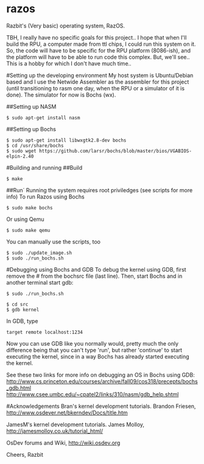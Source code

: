 razos
=====

Razbit's (Very basic) operating system, RazOS.

TBH, I really have no specific goals for this project..
I hope that when I'll build the RPU, a computer made from ttl chips,
I could run this system on it. So, the code will have to be specific for
the RPU platform (8086-ish), and the platform will have to be able to
run code this complex. But, we'll see.. This is a hobby for which I don't
have much time..

#Setting up the developing environment
My host system is Ubuntu/Debian based and I use the Netwide Assembler as the
assembler for this project (until transitioning to rasm one day, when the RPU or
a simulator of it is done). The simulator for now is Bochs (wx).

##Setting up NASM
```shell
$ sudo apt-get install nasm
```

##Setting up Bochs
```shell
$ sudo apt-get install libwxgtk2.8-dev bochs
$ cd /usr/share/bochs
$ sudo wget https://github.com/larsr/bochs/blob/master/bios/VGABIOS-elpin-2.40
```

#Building and running
##Build
```shell
$ make
```

##Run´
Running the system requires root priviledges (see scripts for more info)
To run Razos using Bochs
```shell
$ sudo make bochs
```
Or using Qemu
```shell
$ sudo make qemu
```

You can manually use the scripts, too
```shell
$ sudo ./update_image.sh
$ sudo ./run_bochs.sh
```

#Debugging using Bochs and GDB
To debug the kernel using GDB, first remove the # from the bochsrc file (last
line). Then, start Bochs and in another terminal start gdb:
```shell
$ sudo ./run_bochs.sh
```
```shell
$ cd src
$ gdb kernel
```

In GDB, type
```shell
target remote localhost:1234
```
Now you can use GDB like you normally would, pretty much the only difference
being that you can't type 'run', but rather 'continue' to start executing the
kernel, since in a way Bochs has already started executing the kernel.

See these two links for more info on debugging an OS in Bochs using GDB:
http://www.cs.princeton.edu/courses/archive/fall09/cos318/precepts/bochs_gdb.html
http://www.csee.umbc.edu/~cpatel2/links/310/nasm/gdb_help.shtml

#Acknowledgements
Bran's kernel development tutorials. Brandon Friesen,
http://www.osdever.net/bkerndev/Docs/title.htm

JamesM's kernel development tutorials. James Molloy,
http://jamesmolloy.co.uk/tutorial_html/

OsDev forums and Wiki,
http://wiki.osdev.org



Cheers,
Razbit
